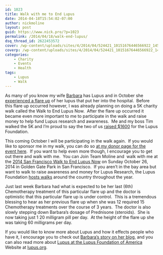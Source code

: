 ```yaml
---
id: 1023
title: Walk with me to End Lupus
date: 2014-04-18T15:54:02-07:00
author: nickmoline
layout: post
guid: https://www.nick.pro/?p=1023
permalink: /2014/04/18/walk-end-lupus/
dsq_thread_id: 2622453572
cover: /wp-content/uploads/sites/4/2014/04/524421_10151676446566922_1452315595_n-e1397860672160.jpg
coverp: /wp-content/uploads/sites/4/2014/04/524421_10151676446566922_1452315595_n-e1397860672160.webp
categories:
    - Charity
    - Events
    - Health
tags:
    - Lupus
    - Walk
---
```

As many of you know my wife [Barbara](http://www.barbara.pro/ "Barbara Moline") has Lupus and in October she [experienced a flare up](http://www.barbara.pro/2013/11/lupus-flare-part-1-before-the-hospital/) of her lupus that put her into the hospital.  Before this flare up occurred however, I was already planning on doing a 5K charity walk called the Walk to End Lupus Now.  After the flare up occurred it became even more important to me to participate in the walk and raise money to help fund Lupus research and awareness.  Me and my boss Tim walked the 5K and I&#8217;m proud to say the two of us [raised $1600](http://lupus.donorpages.com/SanFrancisco2013/moline/) for the Lupus Foundation.

<!--more-->

This coming October I will be participating in the walk again.  If you would like to sponsor me in my walk, you can do so [at my donor page for the event here](http://lupus2014.nick.pro).  If you want to help even more though, I encourage you to get out there and walk with me.  You can Join Team Moline and  walk with me at the [2014 San Francisco Walk to End Lupus Now](http://lupus.donorpages.com/SanFrancisco2014/) on Sunday October 26, 2014 in Golden Gate Park in San Francisco.  If you aren&#8217;t in the bay area but want to walk to raise awareness and money for Lupus Research, the Lupus Foundation [hosts walks](http://www.lupus.org/action/walk-to-end-lupus-now) around the country throughout the year.

Just last week Barbara had what is expected to be her last (6th) Chemotherapy treatment of this particular flare up and the doctor is optimistic that this particular flare up is under control.  This is a tremendous blessing to hear as her previous flare up when she was 12 required 15 Chemotherapy treatments over the course of 3 years.  The doctor is also slowly stepping down Barbara&#8217;s dosage of Prednisone (steroids).  She is now taking just 1 20 milligram pill per day.  At the height of the flare up she was taking 60 milligrams per day.

If you would like to know more about Lupus and how it effects people who have it, I encourage you to check out [Barbara&#8217;s story on her blog](http://www.barbara.pro/2013/11/lupus-flare-part-1-before-the-hospital/), and you can also read more about [Lupus at the Lupus Foundation of America](http://www.lupus.org/) Website at [lupus.org](http://www.lupus.org/).